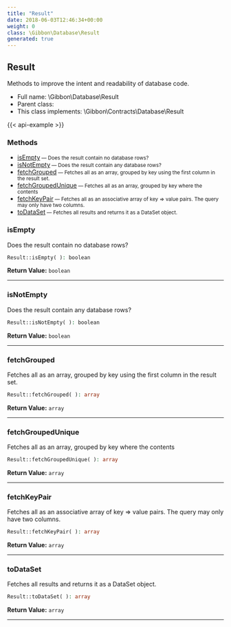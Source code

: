 ```yaml
---
title: "Result"
date: 2018-06-03T12:46:34+00:00
weight: 0
class: \Gibbon\Database\Result
generated: true
---
```


## Result

Methods to improve the intent and readability of database code.



* Full name: \Gibbon\Database\Result
* Parent class: 
* This class implements: \Gibbon\Contracts\Database\Result

{{< api-example >}} 



### Methods

- [isEmpty](#isempty)<small> — Does the result contain no database rows?</small>
- [isNotEmpty](#isnotempty)<small> — Does the result contain any database rows?</small>
- [fetchGrouped](#fetchgrouped)<small> — Fetches all as an array, grouped by key using the first column in the result set.</small>
- [fetchGroupedUnique](#fetchgroupedunique)<small> — Fetches all as an array, grouped by key where the contents</small>
- [fetchKeyPair](#fetchkeypair)<small> — Fetches all as an associative array of key => value pairs. The query may only have two columns.</small>
- [toDataSet](#todataset)<small> — Fetches all results and returns it as a DataSet object.</small>




### isEmpty

Does the result contain no database rows?

```php
Result::isEmpty( ): boolean
```






**Return Value:**
`boolean`  



---

### isNotEmpty

Does the result contain any database rows?

```php
Result::isNotEmpty( ): boolean
```






**Return Value:**
`boolean`  



---

### fetchGrouped

Fetches all as an array, grouped by key using the first column in the result set.

```php
Result::fetchGrouped( ): array
```






**Return Value:**
`array`  



---

### fetchGroupedUnique

Fetches all as an array, grouped by key where the contents

```php
Result::fetchGroupedUnique( ): array
```






**Return Value:**
`array`  



---

### fetchKeyPair

Fetches all as an associative array of key => value pairs. The query may only have two columns.

```php
Result::fetchKeyPair( ): array
```






**Return Value:**
`array`  



---

### toDataSet

Fetches all results and returns it as a DataSet object.

```php
Result::toDataSet( ): array
```






**Return Value:**
`array`  



---

